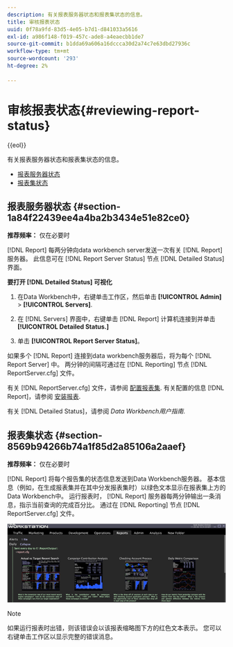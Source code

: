 ```yaml
---
description: 有关报表服务器状态和报表集状态的信息。
title: 审核报表状态
uuid: 0f78a9fd-83d5-4e05-b7d1-d841033a5616
exl-id: a986f148-f019-457c-ade8-a4eaecbb1de7
source-git-commit: b1dda69a606a16dccca30d2a74c7e63dbd27936c
workflow-type: tm+mt
source-wordcount: '293'
ht-degree: 2%

---
```


# 审核报表状态{#reviewing-report-status}

{{eol}}

有关报表服务器状态和报表集状态的信息。

* [报表服务器状态](../../../home/c-rpt-oview/c-admin-rpt/c-rev-rpt-st.md#section-1a84f22439ee4a4ba2b3434e51e82ce0)
* [报表集状态](../../../home/c-rpt-oview/c-admin-rpt/c-rev-rpt-st.md#section-8569b94266b74a1f85d2a85106a2aaef)

## 报表服务器状态 {#section-1a84f22439ee4a4ba2b3434e51e82ce0}

**推荐频率：** 仅在必要时

[!DNL Report] 每两分钟向data workbench server发送一次有关 [!DNL Report] 服务器。 此信息可在 [!DNL Report Server Status] 节点 [!DNL Detailed Status] 界面。

**要打开 [!DNL Detailed Status] 可视化**

1. 在Data Workbench中，右键单击工作区，然后单击 **[!UICONTROL Admin]** > **[!UICONTROL Servers]**.

1. 在 [!DNL Servers] 界面中，右键单击 [!DNL Report] 计算机连接到并单击 **[!UICONTROL Detailed Status.]**

1. 单击 **[!UICONTROL Report Server Status]**。

如果多个 [!DNL Report] 连接到data workbench服务器后，将为每个 [!DNL Report Server] 中。 两分钟的间隔可通过在 [!DNL Reporting] 节点 [!DNL ReportServer.cfg] 文件。

有关 [!DNL ReportServer.cfg] 文件，请参阅 [配置报表集](../../../home/c-rpt-oview/c-work-rpt-sets/t-create-rpt-set/t-config-rpt-set/t-config-rpt-set.md#task-cfb2fd0c28bc48c2acdd582fe0d670d0). 有关配置的信息 [!DNL Report]，请参阅 [安装报表](../../../home/c-rpt-oview/c-inst-rpt/c-inst-rpt.md#concept-3b8696a5b7f04ebfaafec7ff55890d91).

有关 [!DNL Detailed Status]，请参阅 *Data Workbench用户指南*.

## 报表集状态 {#section-8569b94266b74a1f85d2a85106a2aaef}

**推荐频率：** 仅在必要时

[!DNL Report] 将每个报告集的状态信息发送到Data Workbench服务器。 基本信息（例如，在生成报表集并在其中分发报表集时）以绿色文本显示在报表集上方的Data Workbench中。 运行报表时， [!DNL Report] 服务器每两分钟输出一条消息，指示当前查询的完成百分比。 通过在 [!DNL Reporting] 节点 [!DNL ReportServer.cfg] 文件。

![](assets/report_status.png)

>[!NOTE]
>
>如果运行报表时出错，则该错误会以该报表缩略图下方的红色文本表示。 您可以右键单击工作区以显示完整的错误消息。
